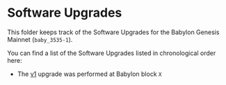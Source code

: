 # Software Upgrades

This folder keeps track of the Software Upgrades for the Babylon Genesis
Mainnet (`baby_3535-1`).

You can find a list of the Software Upgrades listed in chronological order here:
- The [v1](./v1.md) upgrade was performed at Babylon block `X`
